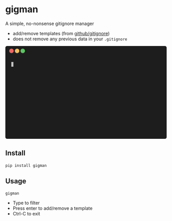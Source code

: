 # gigman

A simple, no-nonsense gitignore manager

- add/remove templates (from [github/gitignore](https://github.com/github/gitignore))
- does not remove any previous data in your `.gitignore`

![demo](images/demo.gif)

## Install

```
pip install gigman
```

## Usage

```
gigman
```

- Type to filter
- Press enter to add/remove a template
- Ctrl-C to exit
